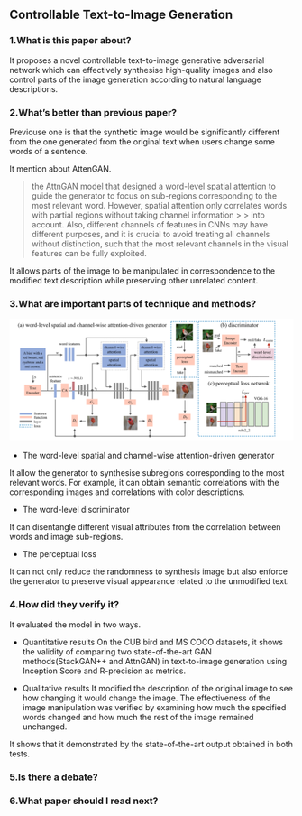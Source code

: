 ## Controllable Text-to-Image Generation

### 1.What is this paper about?

It proposes a novel controllable text-to-image generative adversarial network which can effectively synthesise high-quality images and also control parts of the image generation according to natural language descriptions.

### 2.What’s better than previous paper?

Previouse one is that the synthetic image would be significantly different from the one generated from the original text when users change some words of a sentence.

It mention about AttenGAN.
> the AttnGAN model that designed a word-level spatial attention to guide the generator to focus on sub-regions corresponding to the most relevant word. However, spatial attention only correlates words with partial regions without taking channel information > > into account. Also, different channels of features in CNNs may have different purposes, and it is crucial to avoid treating all channels without distinction, such that the most relevant channels in the visual features can be fully exploited.

It allows parts of the image to be manipulated in correspondence to the modified text description while preserving other unrelated content.

### 3.What are important parts of technique and methods?

![model](../../img/ControlGAN_model.jpg) 

- The word-level spatial and channel-wise attention-driven generator

It allow the generator to synthesise subregions corresponding to the most relevant words. For example, it can obtain semantic correlations with the corresponding images and correlations with color descriptions.

- The word-level discriminator

It can disentangle different visual attributes from the correlation between words and image sub-regions.


- The perceptual loss

It can not only reduce the randomness to synthesis image but also enforce the generator to preserve visual appearance related to the unmodified text.

### 4.How did they verify it?

It evaluated the model in two ways.

- Quantitative results
On the CUB bird and MS COCO datasets, it shows the validity of comparing two state-of-the-art GAN methods(StackGAN++ and AttnGAN) in text-to-image generation using Inception Score and R-precision as metrics.

- Qualitative results
It modified the description of the original image to see how changing it would change the image. The effectiveness of the image manipulation was verified by examining how much the specified words changed and how much the rest of the image remained unchanged.

It shows that it demonstrated by the state-of-the-art output obtained in both tests.

### 5.Is there a debate?

### 6.What paper should I read next?

